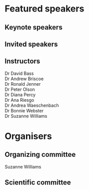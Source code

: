 # Featured speakers

## Keynote speakers


## Invited speakers


## Instructors

Dr David Bass  
Dr Andrew Briscoe  
Dr Ronald Jenner  
Dr Peter Olson  
Dr Diana Percy  
Dr Ana Riesgo  
Dr Andrea Waeschenbach  
Dr Bonnie Webster  
Dr Suzanne Williams

# Organisers


## Organizing committee

Suzanne Williams

## Scientific committee
